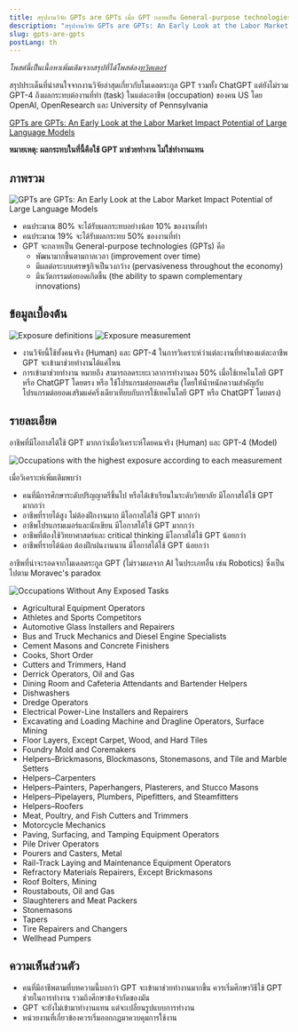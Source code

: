 ```yaml
---
title: สรุปงานวิจัย GPTs are GPTs เมื่อ GPT กลายเป็น General-purpose technologies
description: "สรุปงานวิจัย GPTs are GPTs: An Early Look at the Labor Market Impact Potential of Large Language Models ผลกระทบของ Large Language Models ในการทำงานของอาชีพต่าง ๆ เมื่อ GPT กลายเป็น General-purpose technologies"
slug: gpts-are-gpts
postLang: th
---
```


_โพสต์นี้เป็นเนื้อหาเพิ่มเติมจากสรุปที่ได้โพสต์ลง[ทวิตเตอร์](https://twitter.com/ThewDhanat/status/1637846868431634432)_

สรุปประเด็นที่น่าสนใจจากงานวิจัยล่าสุดเกี่ยวกับโมเดลตระกูล GPT รวมทั้ง ChatGPT แต่ยังไม่รวม GPT-4 ถึงผลกระทบต่องานที่ทำ (task) ในแต่ละอาชีพ (occupation) ของคน US โดย OpenAI, OpenResearch และ University of Pennsylvania

[GPTs are GPTs: An Early Look at the Labor Market Impact Potential of Large Language Models](https://arxiv.org/abs/2303.10130)

**หมายเหตุ: ผลกระทบในที่นี้คือใช้ GPT มาช่วยทำงาน ไม่ใช่ทำงานแทน**

## ภาพรวม

![GPTs are GPTs: An Early Look at the Labor Market Impact Potential of Large Language Models](../2023-03-20-gpts-are-gpts/overview.jpg)

- คนประมาณ 80% จะได้รับผลกระทบอย่างน้อย 10% ของงานที่ทำ
- คนประมาณ 19% จะได้รับผลกระทบ 50% ของงานที่ทำ
- GPT จะกลายเป็น General-purpose technologies (GPTs) คือ
  - พัฒนามากขึ้นตามกาลเวลา (improvement over time)
  - มีผลต่อระบบเศรษฐกิจเป็นวงกว้าง (pervasiveness throughout the economy)
  - มีนวัตกรรมต่อยอดเกิดขึ้น (the ability to spawn complementary innovations)

## ข้อมูลเบื้องต้น

![Exposure definitions](../2023-03-20-gpts-are-gpts/exposure-definitions.jpg)
![Exposure measurement](../2023-03-20-gpts-are-gpts/exposure-measurement.jpg)

- งานวิจัยนี้ใช้ทั้งคนจริง (Human) และ GPT-4 ในการวิเคราะห์ว่าแต่ละงานที่ทำของแต่ละอาชีพ GPT จะเข้ามาช่วยทำงานได้แค่ไหน
- การเข้ามาช่วยทำงาน หมายถึง สามารถลดระยะเวลาการทำงานลง 50% เมื่อใช้เทคโนโลยี GPT หรือ ChatGPT โดยตรง หรือ ใช้โปรแกรมต่อยอดเสริม (โดยให้น้ำหนักความสำคัญกับโปรแกรมต่อยอดเสริมแค่ครึ่งเดียวเทียบกับการใช้เทคโนโลยี GPT หรือ ChatGPT โดยตรง)

## รายละเอียด

อาชีพที่มีโอกาสได้ใช้ GPT มากกว่าเมื่อวิเคราะห์โดยคนจริง (Human) และ GPT-4 (Model)

![Occupations with the highest exposure according to each measurement](../2023-03-20-gpts-are-gpts/occupations-highest-exposure.jpg)

เมื่อวิเคราะห์เพิ่มเติมพบว่า

- คนที่มีการศึกษาระดับปริญญาตรีขึ้นไป หรือได้เข้าเรียนในระดับวิทยาลัย มีโอกาสได้ใช้ GPT มากกว่า
- อาชีพที่รายได้สูง ไม่ต้องฝึกงานมาก มีโอกาสได้ใช้ GPT มากกว่า
- อาชีพโปรแกรมเมอร์และนักเขียน มีโอกาสได้ใช้ GPT มากกว่า
- อาชีพที่ต้องใช้วิทยาศาสตร์และ critical thinking มีโอกาสได้ใช้ GPT น้อยกว่า
- อาชีพที่รายได้น้อย ต้องฝึกฝนงานนาน มีโอกาสได้ใช้ GPT น้อยกว่า

อาชีพที่น่าจะรอดจากโมเดลตระกูล GPT (ไม่รวมผลจาก AI ในประเภทอื่น เช่น Robotics) ซึ่งเป็นไปตาม Moravec's paradox

![Occupations Without Any Exposed Tasks](../2023-03-20-gpts-are-gpts/occupations-without-exposure.jpg)

- Agricultural Equipment Operators
- Athletes and Sports Competitors
- Automotive Glass Installers and Repairers
- Bus and Truck Mechanics and Diesel Engine Specialists
- Cement Masons and Concrete Finishers
- Cooks, Short Order
- Cutters and Trimmers, Hand
- Derrick Operators, Oil and Gas
- Dining Room and Cafeteria Attendants and Bartender Helpers
- Dishwashers
- Dredge Operators
- Electrical Power-Line Installers and Repairers
- Excavating and Loading Machine and Dragline Operators, Surface Mining
- Floor Layers, Except Carpet, Wood, and Hard Tiles
- Foundry Mold and Coremakers
- Helpers–Brickmasons, Blockmasons, Stonemasons, and Tile and Marble Setters
- Helpers–Carpenters
- Helpers–Painters, Paperhangers, Plasterers, and Stucco Masons
- Helpers–Pipelayers, Plumbers, Pipefitters, and Steamfitters
- Helpers–Roofers
- Meat, Poultry, and Fish Cutters and Trimmers
- Motorcycle Mechanics
- Paving, Surfacing, and Tamping Equipment Operators
- Pile Driver Operators
- Pourers and Casters, Metal
- Rail-Track Laying and Maintenance Equipment Operators
- Refractory Materials Repairers, Except Brickmasons
- Roof Bolters, Mining
- Roustabouts, Oil and Gas
- Slaughterers and Meat Packers
- Stonemasons
- Tapers
- Tire Repairers and Changers
- Wellhead Pumpers

## ความเห็นส่วนตัว

- คนที่มีอาชีพตามที่บทความนี้บอกว่า GPT จะเข้ามาช่วยทำงานมากขึ้น ควรเริ่มศึกษาวิธีใช้ GPT ช่วยในการทำงาน รวมถึงศึกษาข้อจำกัดของมัน
- GPT จะยังไม่เข้ามาทำงานแทน แต่จะเปลี่ยนรูปแบบการทำงาน
- หน่วยงานที่เกี่ยวข้องควรเริ่มออกกฎมาควบคุมการใช้งาน

